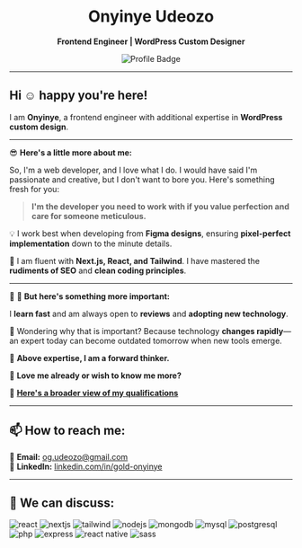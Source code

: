 <!-- Header with a sleek intro and profile badge -->
<div align="center">

# Onyinye Udeozo  
**Frontend Engineer | WordPress Custom Designer**  

![Profile Badge](https://img.shields.io/badge/Frontend_Developer-Next.js%20%7C%20React%20%7C%20Tailwind-blue?style=flat-square&logo=vercel)  
</div>  

---

## Hi ☺️ happy you're here!  

I am **Onyinye**, a frontend engineer with additional expertise in **WordPress custom design**.  

---

😎 **Here's a little more about me:**  

So, I'm a web developer, and I love what I do. I would have said I'm passionate and creative, but I don't want to bore you. Here's something fresh for you:  

> **I'm the developer you need to work with if you value perfection and care for someone meticulous.**  

💡 I work best when developing from **Figma designs**, ensuring **pixel-perfect implementation** down to the minute details.  

🚀 I am fluent with **Next.js, React, and Tailwind**. I have mastered the **rudiments of SEO** and **clean coding principles**.  

---

📌 💯 **But here's something more important:**  

I **learn fast** and am always open to **reviews** and **adopting new technology**.  

🤨 Wondering why that is important? Because technology **changes rapidly**—an expert today can become outdated tomorrow when new tools emerge.  

🔎 **Above expertise, I am a forward thinker.**  

🤩 **Love me already or wish to know me more?**  

📄 **[Here's a broader view of my qualifications](https://drive.google.com/file/d/1NXrFxd7k0GxFpnHfHdBcF2altt_i6ilz/view?usp=drivesdk)**  

---

## 📫 How to reach me:  

📧 **Email:** [og.udeozo@gmail.com](mailto:og.udeozo@gmail.com)  
🔗 **LinkedIn:** [linkedin.com/in/gold-onyinye](https://www.linkedin.com/in/gold-onyinye)  

---

## 💬 We can discuss:  
<p>
  <img src="https://img.shields.io/badge/React-20232A?style=for-the-badge&logo=react&logoColor=61DAFB" alt="react"/>
  <img src="https://img.shields.io/badge/next.js-000000?style=for-the-badge&logo=nextdotjs&logoColor=white" alt="nextjs"/>
  <img src="https://img.shields.io/badge/Tailwind_CSS-38B2AC?style=for-the-badge&logo=tailwind-css&logoColor=white" alt="tailwind"/>
  <img src="https://img.shields.io/badge/Node.js-43853D?style=for-the-badge&logo=node.js&logoColor=white" alt="nodejs"/>
  <img src="https://img.shields.io/badge/MongoDB-4EA94B?style=for-the-badge&logo=mongodb&logoColor=white" alt="mongodb"/>
  <img src="https://img.shields.io/badge/MySQL-005C84?style=for-the-badge&logo=mysql&logoColor=white" alt="mysql"/>
  <img src="https://img.shields.io/badge/PostgreSQL-316192?style=for-the-badge&logo=postgresql&logoColor=white" alt="postgresql"/>
  <img src="https://img.shields.io/badge/PHP-777BB4?style=for-the-badge&logo=php&logoColor=white" alt="php"/>
  <img src="https://img.shields.io/badge/Express.js-404D59?style=for-the-badge" alt="express"/>
  <img src="https://img.shields.io/badge/React_Native-20232A?style=for-the-badge&logo=react&logoColor=61DAFB" alt="react native"/>
  <img src="https://img.shields.io/badge/Sass-CC6699?style=for-the-badge&logo=sass&logoColor=white" alt="sass"/>
</p>
